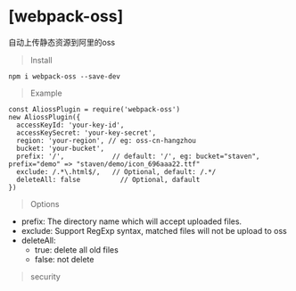 # [webpack-oss]
自动上传静态资源到阿里的oss

> Install

```
npm i webpack-oss --save-dev
```

> Example

```
const AliossPlugin = require('webpack-oss')
new AliossPlugin({
  accessKeyId: 'your-key-id',
  accessKeySecret: 'your-key-secret',
  region: 'your-region', // eg: oss-cn-hangzhou
  bucket: 'your-bucket',
  prefix: '/', 			  // default: '/', eg: bucket="staven", prefix="demo" => "staven/demo/icon_696aaa22.ttf"
  exclude: /.*\.html$/,   // Optional, default: /.*/
  deleteAll: false			// Optional, dafault
})
```

> Options

* prefix: The directory name which will accept uploaded files.
* exclude: Support RegExp syntax, matched files will not be upload to oss
* deleteAll: 
  - true: delete all old files
  - false: not delete
> security

